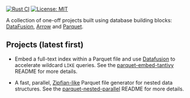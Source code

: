 [![Rust CI](https://github.com/jcsherin/datablok/actions/workflows/ci.yml/badge.svg)](https://github.com/jcsherin/datablok/actions/workflows/ci.yml)
[![License: MIT](https://img.shields.io/badge/License-MIT-yellow.svg)](https://opensource.org/licenses/MIT)

A collection of one-off projects built using database building blocks:
[DataFusion], [Arrow] and [Parquet].

[DataFusion]: https://datafusion.apache.org/

[Arrow]: https://github.com/apache/arrow-rs

[Parquet]: https://parquet.apache.org/

## Projects (latest first)

* Embed a full-text index within a Parquet file and use [Datafusion] to accelerate
wildcard `LIKE` queries. See the [parquet-embed-tantivy] README for more details.

* A fast, parallel, [Zipfian-like] Parquet file generator for nested data
  structures. See the [parquet-nested-parallel] README for more details.

[parquet-nested-parallel]: /crates/parquet-nested-parallel/README.md

[parquet-embed-tantivy]: /crates/parquet-embed-tantivy/README.md

[Zipfian-like]: https://en.wikipedia.org/wiki/Zipf%27s_law
